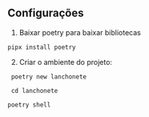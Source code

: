 ## Configurações

1. Baixar poetry para baixar bibliotecas 

`` pipx install poetry ``

2. Criar o ambiente do projeto:

`` poetry new lanchonete``

`` cd lanchonete``

`` poetry shell ``
